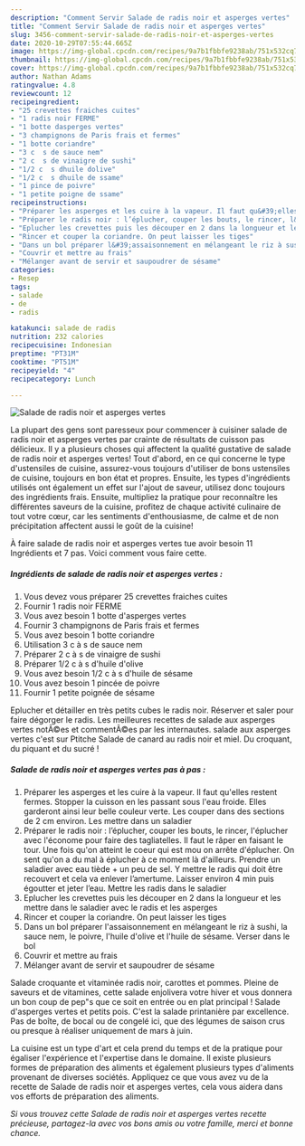 ```yaml
---
description: "Comment Servir Salade de radis noir et asperges vertes"
title: "Comment Servir Salade de radis noir et asperges vertes"
slug: 3456-comment-servir-salade-de-radis-noir-et-asperges-vertes
date: 2020-10-29T07:55:44.665Z
image: https://img-global.cpcdn.com/recipes/9a7b1fbbfe9238ab/751x532cq70/salade-de-radis-noir-et-asperges-vertes-photo-principale-de-la-recette.jpg
thumbnail: https://img-global.cpcdn.com/recipes/9a7b1fbbfe9238ab/751x532cq70/salade-de-radis-noir-et-asperges-vertes-photo-principale-de-la-recette.jpg
cover: https://img-global.cpcdn.com/recipes/9a7b1fbbfe9238ab/751x532cq70/salade-de-radis-noir-et-asperges-vertes-photo-principale-de-la-recette.jpg
author: Nathan Adams
ratingvalue: 4.8
reviewcount: 12
recipeingredient:
- "25 crevettes fraiches cuites"
- "1 radis noir FERME"
- "1 botte dasperges vertes"
- "3 champignons de Paris frais et fermes"
- "1 botte coriandre"
- "3 c  s de sauce nem"
- "2 c  s de vinaigre de sushi"
- "1/2 c  s dhuile dolive"
- "1/2 c  s dhuile de ssame"
- "1 pince de poivre"
- "1 petite poigne de ssame"
recipeinstructions:
- "Préparer les asperges et les cuire à la vapeur. Il faut qu&#39;elles restent fermes. Stopper la cuisson en les passant sous l&#39;eau froide. Elles garderont ainsi leur belle couleur verte. Les couper dans des sections de 2 cm environ. Les mettre dans un saladier"
- "Préparer le radis noir : l’éplucher, couper les bouts, le rincer, l&#39;éplucher avec l&#39;économe pour faire des tagliatelles. Il faut le râper en faisant le tour. Une fois qu&#39;on atteint le coeur qui est mou on arrête d&#39;éplucher. On sent qu&#39;on a du mal à éplucher à ce moment là d&#39;ailleurs. Prendre un saladier avec eau tiède + un peu de sel. Y mettre le radis qui doit être recouvert et cela va enlever l’amertume. Laisser environ 4 min puis égoutter et jeter l’eau. Mettre les radis dans le saladier"
- "Eplucher les crevettes puis les découper en 2 dans la longueur et les mettre dans le saladier avec le radis et les asperges"
- "Rincer et couper la coriandre. On peut laisser les tiges"
- "Dans un bol préparer l&#39;assaisonnement en mélangeant le riz à sushi, la sauce nem, le poivre, l&#39;huile d&#39;olive et l&#39;huile de sésame. Verser dans le bol"
- "Couvrir et mettre au frais"
- "Mélanger avant de servir et saupoudrer de sésame"
categories:
- Resep
tags:
- salade
- de
- radis

katakunci: salade de radis 
nutrition: 232 calories
recipecuisine: Indonesian
preptime: "PT31M"
cooktime: "PT51M"
recipeyield: "4"
recipecategory: Lunch

---
```



![Salade de radis noir et asperges vertes](https://img-global.cpcdn.com/recipes/9a7b1fbbfe9238ab/751x532cq70/salade-de-radis-noir-et-asperges-vertes-photo-principale-de-la-recette.jpg)

La plupart des gens sont paresseux pour commencer à cuisiner salade de radis noir et asperges vertes par crainte de résultats de cuisson pas délicieux. Il y a plusieurs choses qui affectent la qualité gustative de salade de radis noir et asperges vertes! Tout d'abord, en ce qui concerne le type d'ustensiles de cuisine, assurez-vous toujours d'utiliser de bons ustensiles de cuisine, toujours en bon état et propres. Ensuite, les types d'ingrédients utilisés ont également un effet sur l'ajout de saveur, utilisez donc toujours des ingrédients frais. Ensuite, multipliez la pratique pour reconnaître les différentes saveurs de la cuisine, profitez de chaque activité culinaire de tout votre cœur, car les sentiments d'enthousiasme, de calme et de non précipitation affectent aussi le goût de la cuisine!

<!--inarticleads1-->

À faire salade de radis noir et asperges vertes tue avoir besoin 11 Ingrédients et 7 pas. Voici comment vous faire cette.

##### Ingrédients de salade de radis noir et asperges vertes :

1. Vous devez vous préparer 25 crevettes fraiches cuites
1. Fournir 1 radis noir FERME
1. Vous avez besoin 1 botte d&#39;asperges vertes
1. Fournir 3 champignons de Paris frais et fermes
1. Vous avez besoin 1 botte coriandre
1. Utilisation 3 c à s de sauce nem
1. Préparer 2 c à s de vinaigre de sushi
1. Préparer 1/2 c à s d&#39;huile d&#39;olive
1. Vous avez besoin 1/2 c à s d&#39;huile de sésame
1. Vous avez besoin 1 pincée de poivre
1. Fournir 1 petite poignée de sésame


Eplucher et détailler en très petits cubes le radis noir. Réserver et saler pour faire dégorger le radis. Les meilleures recettes de salade aux asperges vertes notÃ©es et commentÃ©es par les internautes. salade aux asperges vertes c&#39;est sur Ptitche Salade de canard au radis noir et miel. Du croquant, du piquant et du sucré ! 

<!--inarticleads2-->

##### Salade de radis noir et asperges vertes pas à pas :

1. Préparer les asperges et les cuire à la vapeur. Il faut qu&#39;elles restent fermes. Stopper la cuisson en les passant sous l&#39;eau froide. Elles garderont ainsi leur belle couleur verte. Les couper dans des sections de 2 cm environ. Les mettre dans un saladier
1. Préparer le radis noir : l’éplucher, couper les bouts, le rincer, l&#39;éplucher avec l&#39;économe pour faire des tagliatelles. Il faut le râper en faisant le tour. Une fois qu&#39;on atteint le coeur qui est mou on arrête d&#39;éplucher. On sent qu&#39;on a du mal à éplucher à ce moment là d&#39;ailleurs. Prendre un saladier avec eau tiède + un peu de sel. Y mettre le radis qui doit être recouvert et cela va enlever l’amertume. Laisser environ 4 min puis égoutter et jeter l’eau. Mettre les radis dans le saladier
1. Eplucher les crevettes puis les découper en 2 dans la longueur et les mettre dans le saladier avec le radis et les asperges
1. Rincer et couper la coriandre. On peut laisser les tiges
1. Dans un bol préparer l&#39;assaisonnement en mélangeant le riz à sushi, la sauce nem, le poivre, l&#39;huile d&#39;olive et l&#39;huile de sésame. Verser dans le bol
1. Couvrir et mettre au frais
1. Mélanger avant de servir et saupoudrer de sésame


Salade croquante et vitaminée radis noir, carottes et pommes. Pleine de saveurs et de vitamines, cette salade enjolivera votre hiver et vous donnera un bon coup de pep&#34;s que ce soit en entrée ou en plat principal ! Salade d&#39;asperges vertes et petits pois. C&#39;est la salade printanière par excellence. Pas de boîte, de bocal ou de congelé ici, que des légumes de saison crus ou presque à réaliser uniquement de mars à juin. 

<!--inarticleads1-->

<p>
La cuisine est un type d'art et cela prend du temps et de la pratique pour égaliser l'expérience et l'expertise dans le domaine. Il existe plusieurs formes de préparation des aliments et également plusieurs types d'aliments provenant de diverses sociétés. Appliquez ce que vous avez vu de la recette de Salade de radis noir et asperges vertes, cela vous aidera dans vos efforts de préparation des aliments.
</p>

<p>
<i>Si vous trouvez cette Salade de radis noir et asperges vertes recette précieuse, partagez-la avec vos bons amis ou votre famille, merci et bonne chance.</i>
</p>
